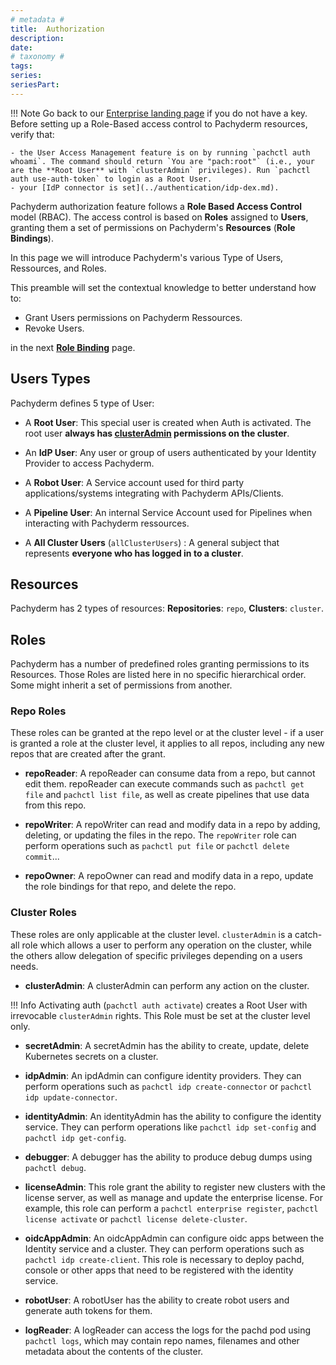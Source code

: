 ```yaml
---
# metadata # 
title:  Authorization
description: 
date: 
# taxonomy #
tags: 
series:
seriesPart:
---
```



!!! Note
    Go back to our [Enterprise landing page](https://docs.pachyderm.com/latest/enterprise/) if you do not have a key.
    Before setting up a Role-Based access control to Pachyderm resources, verify that:

    - the User Access Management feature is on by running `pachctl auth whoami`. The command should return `You are "pach:root"` (i.e., your are the **Root User** with `clusterAdmin` privileges). Run `pachctl auth use-auth-token` to login as a Root User.
    - your [IdP connector is set](../authentication/idp-dex.md).

Pachyderm authorization feature follows a **Role Based Access Control** model (RBAC).
The access control is based on **Roles**  assigned to **Users**, granting them a set of permissions on Pachyderm's **Resources** (**Role Bindings**). 

In this page we will introduce Pachyderm's various Type of Users, Ressources, and Roles.

This preamble will set the contextual knowledge to better understand how to:

- Grant Users permissions on Pachyderm Ressources.
- Revoke Users.

in the next [**Role Binding**](role-binding.md) page.


## Users Types
Pachyderm defines 5 type of User: 

- A **Root User**: This special user is created when Auth is activated. The root user **always has [clusterAdmin](#roles) permissions on the cluster**.

- An **IdP User**: Any user or group of users authenticated by your Identity Provider to access Pachyderm.

- A **Robot User**: A Service account used for third party applications/systems integrating with Pachyderm APIs/Clients.

- A **Pipeline User**: An internal Service Account used for Pipelines when interacting with Pachyderm ressources.

- A **All Cluster Users** (`allClusterUsers`) : A general subject that represents **everyone who has logged in to a cluster**.
## Resources
Pachyderm has 2 types of resources: **Repositories**: `repo`, **Clusters**: `cluster`. 

## Roles
Pachyderm has a number of predefined roles granting permissions to its Resources.
Those Roles are listed here in no specific hierarchical order. 
Some might inherit a set of permissions from another.

### Repo Roles

These roles can be granted at the repo level or at the cluster level - if a user is granted a role at the cluster level, it applies to all repos, including any new repos that are created after the grant. 

- **repoReader**: A repoReader can consume data from a repo, but cannot edit them.
repoReader can execute commands such as `pachctl get file` and
`pachctl list file`, as well as create pipelines that use data
from this repo. 

- **repoWriter**: A repoWriter can read and modify data in a repo by
adding, deleting, or updating the files in the repo. The
`repoWriter` role can perform operations such as `pachctl put file` or
`pachctl delete commit`...

- **repoOwner**: A repoOwner can read and modify data in a repo, 
update the role bindings for that repo, and delete the repo.

### Cluster Roles

These roles are only applicable at the cluster level. `clusterAdmin` is a catch-all role which allows a user to perform any operation on the cluster, while the others allow delegation of specific privileges depending on a users needs.

- **clusterAdmin**: A clusterAdmin can perform any action on the cluster.

!!! Info
    Activating auth (`pachctl auth activate`) creates a Root User with irrevocable `clusterAdmin` rights. This Role must be set at the cluster level only.

- **secretAdmin**: A secretAdmin has the ability to create, update, delete Kubernetes secrets on a cluster.

- **idpAdmin**: An ipdAdmin can configure identity providers. They can perform operations such as `pachctl idp create-connector` or `pachctl idp update-connector`.

- **identityAdmin**: An identityAdmin has the ability to configure the identity service. They can perform operations like `pachctl idp set-config` and `pachctl idp get-config`.  

- **debugger**: A debugger has the ability to produce debug dumps using `pachctl debug`.

- **licenseAdmin**: This role grant the ability to register new clusters with the license server, as well as manage and update the enterprise license. For example, this role can perform a `pachctl enterprise register`, `pachctl license activate` or `pachctl license delete-cluster`. 

- **oidcAppAdmin**: An oidcAppAdmin can configure oidc apps between the Identity service and a cluster. They can perform operations such as `pachctl idp create-client`. This role is necessary to deploy pachd, console or other apps that need to be registered with the identity service.

- **robotUser**: A robotUser has the ability to create robot users and generate auth tokens for them.

- **logReader**: A logReader can access the logs for the pachd pod using `pachctl logs`, which may contain repo names, filenames and other metadata about the contents of the cluster.
